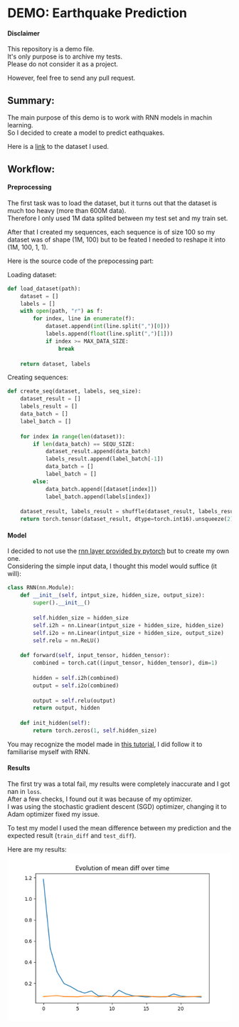 # DEMO: Earthquake Prediction

#### Disclaimer
This repository is a demo file.<br>
It's only purpose is to archive my tests.<br>
Please do not consider it as a project.<br>

However, feel free to send any pull request.

## Summary:

The main purpose of this demo is to work with RNN models in machin learning.<br>
So I decided to create a model to predict eathquakes.

Here is a [link](https://www.kaggle.com/c/LANL-Earthquake-Prediction/data) to the dataset I used.

## Workflow:

#### Preprocessing

The first task was to load the dataset, but it turns out that the dataset is much too heavy (more than 600M data).<br>
Therefore I only used 1M data splited between my test set and my train set.

After that I created my sequences, each sequence is of size 100 so my dataset was of shape (1M, 100) but to be feated I needed to reshape it into (1M, 100, 1, 1).

Here is the source code of the prepocessing part:

Loading dataset:
```py
def load_dataset(path):
    dataset = []
    labels = []
    with open(path, "r") as f:
        for index, line in enumerate(f):
            dataset.append(int(line.split(",")[0]))
            labels.append(float(line.split(",")[1]))
            if index >= MAX_DATA_SIZE:
                break

    return dataset, labels
```
Creating sequences:
```py
def create_seq(dataset, labels, seq_size):
    dataset_result = []
    labels_result = []
    data_batch = []
    label_batch = []

    for index in range(len(dataset)):
        if len(data_batch) == SEQU_SIZE:
            dataset_result.append(data_batch)
            labels_result.append(label_batch[-1])
            data_batch = []
            label_batch = []
        else:
            data_batch.append([dataset[index]])
            label_batch.append(labels[index])

    dataset_result, labels_result = shuffle(dataset_result, labels_result)
    return torch.tensor(dataset_result, dtype=torch.int16).unsqueeze(2), torch.tensor(labels_result, dtype=torch.float32)
```

#### Model

I decided to not use the [rnn layer provided by pytorch](https://pytorch.org/docs/stable/generated/torch.nn.RNN.html) but to create my own one.<br>
Considering the simple input data, I thought this model would suffice (it will):
```py
class RNN(nn.Module):
    def __init__(self, intput_size, hidden_size, output_size):
        super().__init__()

        self.hidden_size = hidden_size
        self.i2h = nn.Linear(intput_size + hidden_size, hidden_size)
        self.i2o = nn.Linear(intput_size + hidden_size, output_size)
        self.relu = nn.ReLU()

    def forward(self, input_tensor, hidden_tensor):
        combined = torch.cat((input_tensor, hidden_tensor), dim=1)

        hidden = self.i2h(combined)
        output = self.i2o(combined)

        output = self.relu(output)
        return output, hidden

    def init_hidden(self):
        return torch.zeros(1, self.hidden_size)
```
You may recognize the model made in [this tutorial](https://www.youtube.com/watch?v=WEV61GmmPrk), I did follow it to familiarise myself with RNN.

#### Results

The first try was a total fail, my results were completely inaccurate and I got nan in `loss`.<br>
After a few checks, I found out it was because of my optimizer.<br>
I was using the stochastic gradient descent (SGD) optimizer, changing it to Adam optimizer fixed my issue.

To test my model I used the mean difference between my prediction and the expected result (`train_diff` and `test_diff`).

Here are my results:<br>
<img src=".img/Result1M.png" />
